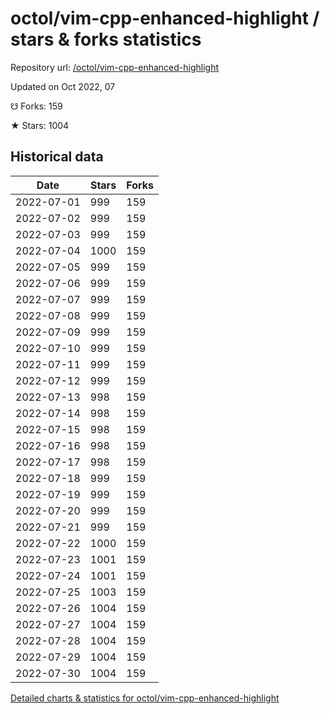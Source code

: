 # octol/vim-cpp-enhanced-highlight / stars & forks statistics

Repository url: [/octol/vim-cpp-enhanced-highlight](https://github.com/octol/vim-cpp-enhanced-highlight)

Updated on Oct 2022, 07

☋ Forks: 159

★ Stars: 1004

## Historical data
| Date | Stars | Forks |
|------|-------|-------|
| 2022-07-01 | 999 | 159 | 
| 2022-07-02 | 999 | 159 | 
| 2022-07-03 | 999 | 159 | 
| 2022-07-04 | 1000 | 159 | 
| 2022-07-05 | 999 | 159 | 
| 2022-07-06 | 999 | 159 | 
| 2022-07-07 | 999 | 159 | 
| 2022-07-08 | 999 | 159 | 
| 2022-07-09 | 999 | 159 | 
| 2022-07-10 | 999 | 159 | 
| 2022-07-11 | 999 | 159 | 
| 2022-07-12 | 999 | 159 | 
| 2022-07-13 | 998 | 159 | 
| 2022-07-14 | 998 | 159 | 
| 2022-07-15 | 998 | 159 | 
| 2022-07-16 | 998 | 159 | 
| 2022-07-17 | 998 | 159 | 
| 2022-07-18 | 999 | 159 | 
| 2022-07-19 | 999 | 159 | 
| 2022-07-20 | 999 | 159 | 
| 2022-07-21 | 999 | 159 | 
| 2022-07-22 | 1000 | 159 | 
| 2022-07-23 | 1001 | 159 | 
| 2022-07-24 | 1001 | 159 | 
| 2022-07-25 | 1003 | 159 | 
| 2022-07-26 | 1004 | 159 | 
| 2022-07-27 | 1004 | 159 | 
| 2022-07-28 | 1004 | 159 | 
| 2022-07-29 | 1004 | 159 | 
| 2022-07-30 | 1004 | 159 | 


[Detailed charts & statistics for octol/vim-cpp-enhanced-highlight](https://reviewgithub.com/rep/octol/vim-cpp-enhanced-highlight)
